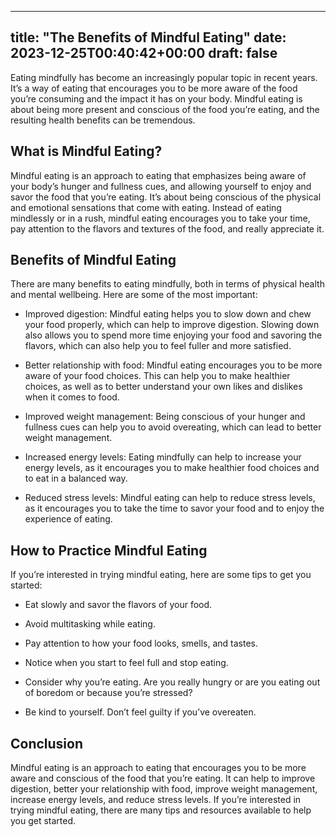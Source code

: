 
---
title: "The Benefits of Mindful Eating"
date: 2023-12-25T00:40:42+00:00
draft: false
---

Eating mindfully has become an increasingly popular topic in recent years. It’s a way of eating that encourages you to be more aware of the food you’re consuming and the impact it has on your body. Mindful eating is about being more present and conscious of the food you’re eating, and the resulting health benefits can be tremendous. 

## What is Mindful Eating?

Mindful eating is an approach to eating that emphasizes being aware of your body’s hunger and fullness cues, and allowing yourself to enjoy and savor the food that you’re eating. It’s about being conscious of the physical and emotional sensations that come with eating. Instead of eating mindlessly or in a rush, mindful eating encourages you to take your time, pay attention to the flavors and textures of the food, and really appreciate it. 

## Benefits of Mindful Eating 

There are many benefits to eating mindfully, both in terms of physical health and mental wellbeing. Here are some of the most important: 

- Improved digestion: Mindful eating helps you to slow down and chew your food properly, which can help to improve digestion. Slowing down also allows you to spend more time enjoying your food and savoring the flavors, which can also help you to feel fuller and more satisfied. 

- Better relationship with food: Mindful eating encourages you to be more aware of your food choices. This can help you to make healthier choices, as well as to better understand your own likes and dislikes when it comes to food. 

- Improved weight management: Being conscious of your hunger and fullness cues can help you to avoid overeating, which can lead to better weight management. 

- Increased energy levels: Eating mindfully can help to increase your energy levels, as it encourages you to make healthier food choices and to eat in a balanced way. 

- Reduced stress levels: Mindful eating can help to reduce stress levels, as it encourages you to take the time to savor your food and to enjoy the experience of eating. 

## How to Practice Mindful Eating 

If you’re interested in trying mindful eating, here are some tips to get you started: 

- Eat slowly and savor the flavors of your food. 

- Avoid multitasking while eating. 

- Pay attention to how your food looks, smells, and tastes. 

- Notice when you start to feel full and stop eating. 

- Consider why you’re eating. Are you really hungry or are you eating out of boredom or because you’re stressed? 

- Be kind to yourself. Don’t feel guilty if you’ve overeaten. 

## Conclusion 

Mindful eating is an approach to eating that encourages you to be more aware and conscious of the food that you’re eating. It can help to improve digestion, better your relationship with food, improve weight management, increase energy levels, and reduce stress levels. If you’re interested in trying mindful eating, there are many tips and resources available to help you get started.